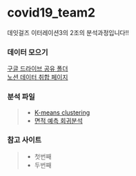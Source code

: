 # covid19_team2
데잇걸즈 이터레이션3의 2조의 분석과정입니다!!

 ### 데이터 모으기
 [구글 드라이브 공유 폴더](https://drive.google.com/drive/folders/1amNGEA59QldKo1vXS7JhQiV2voV9DK_u?usp=sharing)   
 [노션 데이터 취합 페이지](https://www.notion.so/8cd4d39be0684bffa1de51d4ec3b73bb)



### 분석 파일
> - [K-means clustering](k-means.ipynb)
> - [면적 예측 회귀분석](회귀분석.ipynb)


### 참고 사이트
> - 첫번째
> - 두번째 
